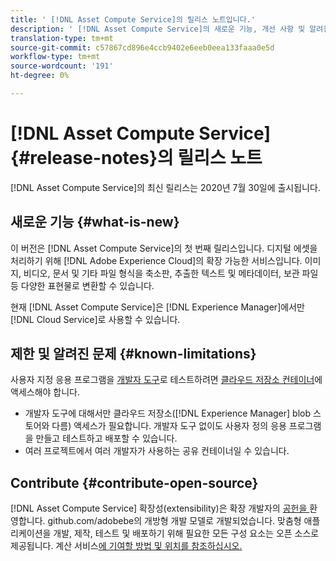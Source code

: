 ```yaml
---
title: ' [!DNL Asset Compute Service]의 릴리스 노트입니다.'
description: ' [!DNL Asset Compute Service]의 새로운 기능, 개선 사항 및 알려진 문제'
translation-type: tm+mt
source-git-commit: c57867cd896e4ccb9402e6eeb0eea133faaa0e5d
workflow-type: tm+mt
source-wordcount: '191'
ht-degree: 0%

---
```



# [!DNL Asset Compute Service] {#release-notes}의 릴리스 노트

[!DNL Asset Compute Service]의 최신 릴리스는 2020년 7월 30일에 출시됩니다.

<!--

To test your custom applications with the [developer tool](https://github.com/adobe/asset-compute-devtool), you need access to a [cloud storage container](https://github.com/adobe/asset-compute-devtool#prerequisites). Currently, Adobe supports Azure Blob Storage and AWS S3.

>[!NOTE]
>
>Cloud storage access is only required for using the developer tool. You can still create, test and deploy custom applications with out using the developer tool.
-->

## 새로운 기능 {#what-is-new}

이 버전은 [!DNL Asset Compute Service]의 첫 번째 릴리스입니다. 디지털 에셋을 처리하기 위해 [!DNL Adobe Experience Cloud]의 확장 가능한 서비스입니다. 이미지, 비디오, 문서 및 기타 파일 형식을 축소판, 추출한 텍스트 및 메타데이터, 보관 파일 등 다양한 표현물로 변환할 수 있습니다.

현재 [!DNL Asset Compute Service]은 [!DNL Experience Manager]에서만 [!DNL Cloud Service]로 사용할 수 있습니다.

## 제한 및 알려진 문제 {#known-limitations}

사용자 지정 응용 프로그램을 [개발자 도구](https://github.com/adobe/asset-compute-devtool)로 테스트하려면 [클라우드 저장소 컨테이너](https://github.com/adobe/asset-compute-devtool#prerequisites)에 액세스해야 합니다.

* 개발자 도구에 대해서만 클라우드 저장소([!DNL Experience Manager] blob 스토어와 다름) 액세스가 필요합니다. 개발자 도구 없이도 사용자 정의 응용 프로그램을 만들고 테스트하고 배포할 수 있습니다.
* 여러 프로젝트에서 여러 개발자가 사용하는 공유 컨테이너일 수 있습니다.

## Contribute {#contribute-open-source}

[!DNL Asset Compute Service] 확장성(extensibility)은 확장 개발자의  [공헌을 ](https://github.com/adobe) 환영합니다. github.com/adobebe의 개방형 개발 모델로 개발되었습니다. 맞춤형 애플리케이션을 개발, 제작, 테스트 및 배포하기 위해 필요한 모든 구성 요소는 오픈 소스로 제공됩니다. 계산 서비스[에 기여할 방법 및 위치를 참조하십시오.](contribute-to-compute-service.md)

<!-- **TBD:**
* Are we versioning the releases?
* Is there any compatibility information to be added? With Project Firefly versions, or AEMaaCS releases, or other offerings/integrations such as InDesign Server?
-->
